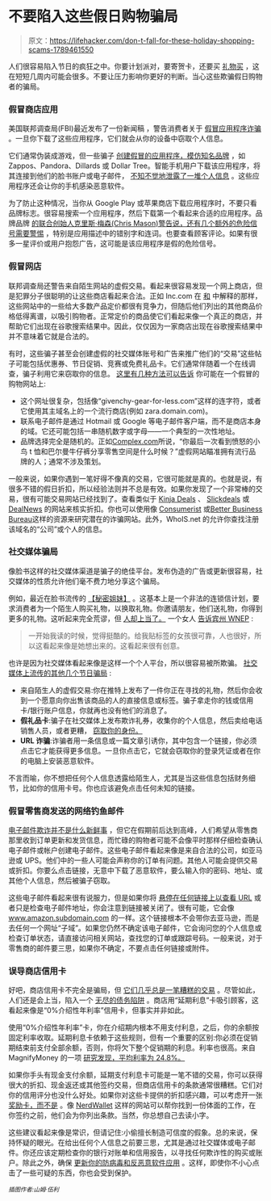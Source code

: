 # 不要陷入这些假日购物骗局

> 原文：<https://lifehacker.com/don-t-fall-for-these-holiday-shopping-scams-1789461550>

人们很容易陷入节日的疯狂之中。你要计划派对，要寄贺卡，还要买 [礼物买](https://lifehacker.com/the-best-days-to-shop-for-holiday-gifts-this-year-1789018087) ，这在短短几周内可能会很多。不要让压力影响你更好的判断。当心这些欺骗假日购物者的骗局。



### 假冒商店应用

美国联邦调查局(FBI)最近发布了一份新闻稿 ，警告消费者关于 [假冒应用程序诈骗](https://lifehacker.com/psa-the-mac-app-store-is-filled-with-scammy-apps-1789430248) 。一旦你下载了这些应用程序，它们就会从你的设备中窃取个人信息。

它们通常伪装成游戏，但一些骗子 [创建假冒的应用程序，模仿知名品牌](https://consumerist.com/2016/11/07/watch-out-for-fake-retailer-apps-on-your-iphone-this-holiday-season/) ，如 Zappos、Pandora、Dillards 或 Dollar Tree。智能手机用户下载该应用程序，将其连接到他们的脸书账户或电子邮件， [不知不觉地泄露了一堆个人信息](http://lifehacker.com/how-to-protect-yourself-from-online-fraud-and-identity-5858197) 。这些应用程序还会让你的手机感染恶意软件。

为了防止这种情况，当你从 Google Play 或苹果商店下载应用程序时，不要只看品牌标志。很容易搜索一个应用程序，然后下载第一个看起来合适的应用程序。品牌品牌 [的联合创始人克里斯·梅森(Chris Mason)警告说，还有几个额外的危险信号需要警惕](http://www.app.com/story/money/business/consumer/press-on-your-side/2016/11/18/holiday-shopping-scams/93986578/) ，特别是应用描述中的错别字和连词。也要查看顾客评论。如果有很多一星评价或用户抱怨广告，这可能是该应用程序是假的危险信号。

### 假冒网店

联邦调查局还警告来自陌生网站的虚假交易。看起来很容易发现一个网上商店，但是犯罪分子很聪明的让这些商店看起来合法。正如 Inc.com 在 [和](http://www.inc.com/joseph-steinberg/avoid-these-14-holiday-shopping-scams.html) 中解释的那样，这些网站中的一些给大多数产品定价都很有竞争力，但随后他们列出的其他商品价格低得离谱，以吸引购物者。正常定价的商品使它们看起来像一个真正的商店，并帮助它们出现在谷歌搜索结果中。因此，仅仅因为一家商店出现在谷歌搜索结果中并不意味着它就是合法的。

有时，这些骗子甚至会创建虚假的社交媒体账号和广告来推广他们的“交易”这些帖子可能包括优惠券、节日促销、竞赛或免费礼品卡。它们通常伴随着一个在线调查，骗子利用它来窃取你的信息。 [这里有几种方法可以告诉](http://www.complex.com/style/2013/04/10-ways-to-tell-you-are-shopping-on-a-fake-site/url-is-suspect) 你可能在一个假冒的购物网站上:

*   这个网址很复杂，包括像“givenchy-gear-for-less.com”这样的连字符，或者它使用其主域名上的一个流行商店(例如 zara.domain.com)。
*   联系电子邮件是通过 Hotmail 或 Google 等电子邮件客户端，而不是商店本身的域。它还可能包括一串随机数字或字母——一个典型的一次性地址。
*   品牌选择完全是随机的。正如[Complex.com](http://www.complex.com/style/2013/04/10-ways-to-tell-you-are-shopping-on-a-fake-site/brand-selection)所说，“你最后一次看到愤怒的小鸟 t 恤和巴尔曼牛仔裤分享零售空间是什么时候？”虚假网站瞄准拥有流行品牌的人；通常不涉及策划。

一般来说，如果你遇到一笔好得不像真的交易，它很可能就是真的。也就是说，有很多不错的假日折扣，所以经验法则并不总是有效。如果你发现了一个非常棒的交易，很有可能交易网站已经找到了。查看类似于 [Kinja Deals](http://deals.kinja.com/) 、 [Slickdeals](https://slickdeals.net/) 或 [DealNews](http://dealnews.com/) 的网站来核实折扣。你也可以使用像 [Consumerist](https://consumerist.com/) 或[Better Business Bureau](https://www.bbb.org/)这样的资源来研究潜在的诈骗网站。此外，WhoIS.net 的允许你查找注册该域名的“公司”或个人的信息。

### 社交媒体骗局

像脸书这样的社交媒体渠道是骗子的绝佳平台。发布伪造的广告或更新很容易，社交媒体的性质允许他们毫不费力地分享这个骗局。

例如，最近在脸书流传的 [【秘密姐妹】](http://wnep.com/2016/11/18/officials-warn-about-secret-sister-gift-exchange-scam/) 。这基本上是一个非法的连锁信计划，要求消费者为一个陌生人购买礼物，以换取礼物。你邀请朋友，他们送礼物，你得到更多的礼物。这听起来完全荒谬，但 [人却上当了。](http://wnep.com/2016/11/18/officials-warn-about-secret-sister-gift-exchange-scam/) 一个女人 [告诉宾州 WNEP](http://wnep.com/2016/11/18/officials-warn-about-secret-sister-gift-exchange-scam/) :

> 一开始我读的时候，觉得挺酷的。给我贴标签的女孩很可靠，人也很好，所以这看起来像是她想出来的。这看起来很有创意。

也许是因为社交媒体看起来像是这样一个个人平台，所以很容易被所欺骗。 [社交媒体上流传的其他几个节日骗局](http://www.scam-detector.com/social-networking-scams/holidays-scams) :

*   来自陌生人的虚假交易:你在推特上发布了一件你正在寻找的礼物，然后你会收到一个愿意向你出售该商品的人的直接信息或标签。骗子拿走你的钱或信用卡/银行账户信息，你就再也没有他们的消息了。
*   **假礼品卡**:骗子在社交媒体上发布欺诈礼券，收集你的个人信息，然后卖给电话销售人员，或者更糟， [窃取你的身份。](http://lifehacker.com/five-steps-to-take-immediately-if-youre-the-victim-of-1507265334)
*   **URL 诈骗**:诈骗者用一条信息或一篇文章引诱你，其中包含一个链接，你必须点击它才能获得更多信息。一旦你点击它，它就会窃取你的登录凭证或者在你的电脑上安装恶意软件。

不言而喻，你不想把任何个人信息透露给陌生人，尤其是当这些信息包括财务细节，比如你的信用卡号。你也应该避免点击任何未知的链接。

### 假冒零售商发送的网络钓鱼邮件

[电子邮件欺诈并不是什么新鲜事](https://lifehacker.com/protect-yourself-from-phishing-44-different-ways-228480) ，但它在假期前后达到高峰，人们希望从零售商那里收到订单更新和发货信息，而忙碌的购物者可能不会像平时那样仔细检查确认电子邮件或帐户创建电子邮件。这些电子邮件看起来像是来自合法的公司，如亚马逊或 UPS。他们中的一些人可能会声称你的订单有问题。其他人可能会提供交易或折扣。你要么点击链接，无意中下载了恶意软件，要么输入你的密码、地址、或其他个人信息，然后被骗子窃取。

这些电子邮件看起来很有说服力，但是如果你将 [悬停在任何链接上以查看 URL](http://lifehacker.com/how-to-boost-your-phishing-detection-skills-and-avoid-e-5873050) 或者只是检查电子邮件地址，你会注意到链接被关闭了。很有可能，它会像 www.amazon.subdomain.com 的一样。这个链接根本不会带你去亚马逊，而是去任何一个网址“子域”。如果您仍然不确定该电子邮件，它会询问您的个人信息或检查订单状态，请直接访问相关网站，查找您的订单或跟踪号码。一般来说，对于零售商的邮件要三思，如果你不确定，不要点击任何链接或附件。

### 误导商店信用卡

好吧，商店信用卡不完全是骗局，但 [它们几乎总是一笔糟糕的交易](http://twocents.lifehacker.com/all-the-ways-credit-card-companies-try-to-screw-you-ove-1755287376#_ga=1.121929867.1268082208.1431441811) 。尽管如此，人们还是会上当，陷入一个 [无尽的债务陷阱](http://twocents.lifehacker.com/common-debt-traps-that-keep-you-living-paycheck-to-pa-1637915715#_ga=1.121929867.1268082208.1431441811) 。商店用“延期利息”卡吸引顾客，这看起来像是“0%介绍性年利率”信用卡，但事实并非如此。

使用“0%介绍性年利率”卡，你在介绍期内根本不用支付利息，之后，你的余额按固定利率收取。延期利息卡依赖于这些规则，但有一个重要的区别:你必须在促销期结束前支付全部余额，否则，你将欠下整个促销期的利息。利率也很高。来自 MagnifyMoney 的一项 [研究发现，平均利率为 24.8%。](http://www.magnifymoney.com/blog/consumer-watchdog/store-credit-cards-deferred-interest-holiday-2015-study/)

如果你手头有现金支付余额，延期支付利息卡可能是一笔不错的交易，你可以获得很大的折扣、现金返还或其他签约交易，但商店信用卡的条款通常很糟糕。它们对你的信用评分也没什么好处。如果你对这些卡提供的折扣感兴趣，可以考虑开一张 [奖励卡，而不是](http://lifehacker.com/ask-an-expert-all-about-maximizing-your-credit-card-tr-1764344578) 。像 [NerdWallet](https://www.nerdwallet.com/) 这样的网站可以帮你找到一份体面的工作，在你签约之前，他们会为你列出条款。当然，你总想自己去读小字。

这些建议看起来像是常识，但请记住:小偷擅长制造可信度的假象。总的来说，保持怀疑的眼光。在给出任何个人信息之前要三思，尤其是通过社交媒体或电子邮件。你还应该定期检查你的银行对账单和信用报告，以寻找任何欺诈性的购买或账户。除此之外，确保 [更新你的防病毒和反恶意软件应用](http://lifehacker.com/five-best-desktop-antivirus-applications-1607557993#_ga=1.121929867.1268082208.1431441811) 。这样，即使你不小心点击了一些可疑的东西，你也会受到保护。

*<small>插图作者:山姆·伍利</small>*